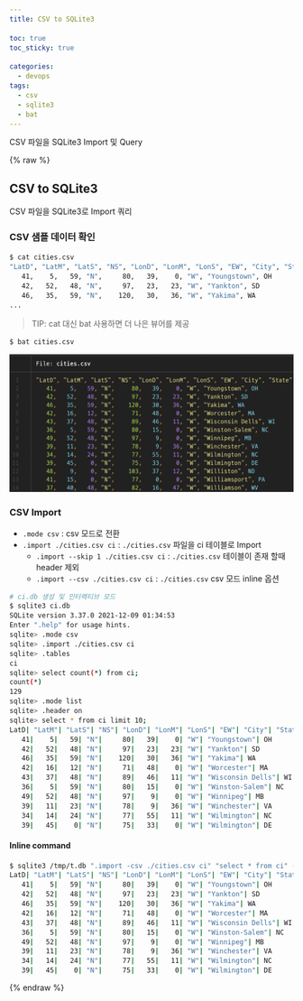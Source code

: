 ```yaml
---
title: CSV to SQLite3 

toc: true
toc_sticky: true

categories:
  - devops
tags:
  - csv
  - sqlite3
  - bat
---
```

 
CSV 파일을 SQLite3 Import 및 Query

{% raw %}

## CSV to SQLite3 
CSV 파일을 SQLite3로 Import 쿼리


### CSV 샘플 데이터 확인 

```sh
$ cat cities.csv
"LatD", "LatM", "LatS", "NS", "LonD", "LonM", "LonS", "EW", "City", "State"
   41,    5,   59, "N",     80,   39,    0, "W", "Youngstown", OH
   42,   52,   48, "N",     97,   23,   23, "W", "Yankton", SD
   46,   35,   59, "N",    120,   30,   36, "W", "Yakima", WA
...
```

> TIP: cat 대신 bat 사용하면 더 나은 뷰어를 제공 

```sh
$ bat cities.csv
```
![](/images/2022-08-10-02-18-58.png)

### CSV Import
- `.mode csv` : csv 모드로 전환
- `.import ./cities.csv ci` : `./cities.csv` 파일을 ci 테이블로 Import 
   - `.import --skip 1 ./cities.csv ci` : `./cities.csv`  테이블이 존재 할때 header 제외 
   - `.import --csv ./cities.csv ci` : `./cities.csv`  csv 모드 inline 옵션 

```sh
# ci.db 생성 및 인터랙티브 모드
$ sqlite3 ci.db
SQLite version 3.37.0 2021-12-09 01:34:53
Enter ".help" for usage hints.
sqlite> .mode csv
sqlite> .import ./cities.csv ci
sqlite> .tables
ci
sqlite> select count(*) from ci;
count(*)
129
sqlite> .mode list
sqlite> .header on
sqlite> select * from ci limit 10;
LatD| "LatM"| "LatS"| "NS"| "LonD"| "LonM"| "LonS"| "EW"| "City"| "State"
   41|    5|   59| "N"|     80|   39|    0| "W"| "Youngstown"| OH
   42|   52|   48| "N"|     97|   23|   23| "W"| "Yankton"| SD
   46|   35|   59| "N"|    120|   30|   36| "W"| "Yakima"| WA
   42|   16|   12| "N"|     71|   48|    0| "W"| "Worcester"| MA
   43|   37|   48| "N"|     89|   46|   11| "W"| "Wisconsin Dells"| WI
   36|    5|   59| "N"|     80|   15|    0| "W"| "Winston-Salem"| NC
   49|   52|   48| "N"|     97|    9|    0| "W"| "Winnipeg"| MB
   39|   11|   23| "N"|     78|    9|   36| "W"| "Winchester"| VA
   34|   14|   24| "N"|     77|   55|   11| "W"| "Wilmington"| NC
   39|   45|    0| "N"|     75|   33|    0| "W"| "Wilmington"| DE
```

#### Inline command 

```sh
$ sqlite3 /tmp/t.db ".import -csv ./cities.csv ci" "select * from ci" -header
LatD| "LatM"| "LatS"| "NS"| "LonD"| "LonM"| "LonS"| "EW"| "City"| "State"
   41|    5|   59| "N"|     80|   39|    0| "W"| "Youngstown"| OH
   42|   52|   48| "N"|     97|   23|   23| "W"| "Yankton"| SD
   46|   35|   59| "N"|    120|   30|   36| "W"| "Yakima"| WA
   42|   16|   12| "N"|     71|   48|    0| "W"| "Worcester"| MA
   43|   37|   48| "N"|     89|   46|   11| "W"| "Wisconsin Dells"| WI
   36|    5|   59| "N"|     80|   15|    0| "W"| "Winston-Salem"| NC
   49|   52|   48| "N"|     97|    9|    0| "W"| "Winnipeg"| MB
   39|   11|   23| "N"|     78|    9|   36| "W"| "Winchester"| VA
   34|   14|   24| "N"|     77|   55|   11| "W"| "Wilmington"| NC
   39|   45|    0| "N"|     75|   33|    0| "W"| "Wilmington"| DE
```

{% endraw %}
